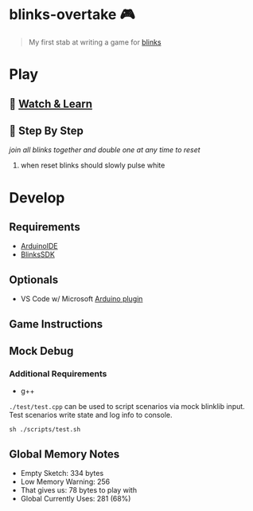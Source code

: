 # blinks-overtake 🎮
> My first stab at writing a game for [blinks](https://blinks.games/)

# Play 

## 🎯 [Watch & Learn](https://mdm373.github.io/blinks-overtake/)

## 📝 Step By Step
*join all blinks together and double one at any time to reset*

1) when reset blinks should slowly pulse white




# Develop

## Requirements
* [ArduinoIDE](https://www.arduino.cc/en/Guide/HomePage)
* [BlinksSDK](https://github.com/Move38/Blinks-SDK)

## Optionals
* VS Code w/ Microsoft [Arduino plugin](https://marketplace.visualstudio.com/items?itemName=vsciot-vscode.vscode-arduino)


## Game Instructions


## Mock Debug

### Additional Requirements
* g++

`./test/test.cpp` can be used to script scenarios via mock blinklib input. Test scenarios write state and log info to console.
```
sh ./scripts/test.sh
```


## Global Memory Notes

* Empty Sketch: 334 bytes
* Low Memory Warning: 256
* That gives us: 78 bytes to play with
* Global Currently Uses: 281 (68%)